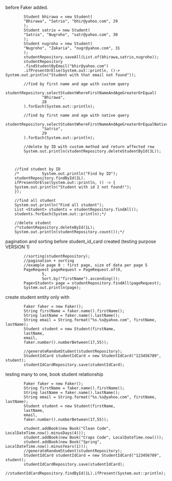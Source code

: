 before Faker added.

            Student bhirawa = new Student(
            "Bhirawa", "Satrio", "bhir@yahoo.com", 29
            );
            Student satrio = new Student(
            "Satrio", "Nugroho", "satr@yahoo.com", 30
            );
            Student nugroho = new Student(
            "Nugroho", "Zakaria", "nugr@yahoo.com", 31
            );
            studentRepository.saveAll(List.of(bhirawa,satrio,nugroho));
            studentRepository
            .findStudentByEmail("bhir@yahoo.com")
            .ifPresentOrElse(System.out::println, ()-> System.out.println("Student with that email not found"));

			//find by first name and age with custom query
			studentRepository.selectStudentWhereFirstNameAndAgeGreaterOrEqual(
					"Bhirawa",
					28
			).forEach(System.out::println);

			//find by first name and age with native query
			studentRepository.selectStudentWhereFirstNameAndAgeGreaterOrEqualNative(
					"Satrio",
					29
			).forEach(System.out::println);

			//delete by ID with custom method and return affected row
			System.out.println(studentRepository.deleteStudentById(3L));



		//find student by ID
        /*			System.out.println("Find by ID");
        studentRepository.findById(2L).
        ifPresentOrElse(System.out::println, () -> {
        System.out.println("Student with id 2 not found!");
        });

        //find all student
        System.out.println("Find all student");
        List <Student> students = studentRepository.findAll();
        students.forEach(System.out::println);*/

        //delete student
        /*studentRepository.deleteById(1L);
        System.out.println(studentRepository.count());*/

pagination and sorting before student_id_card created (testing purpose VERSION 1)

            //sorting(studentRepository);
			//pagination + sorting
			//example page 0 : first page, size of data per page 5
			PageRequest pageRequest = PageRequest.of(0,
					5,
					Sort.by("firstName").ascending());
			Page<Student> page = studentRepository.findAll(pageRequest);
			System.out.println(page);
create student entity only with 

            Faker faker = new Faker();
            String firstName = faker.name().firstName();
            String lastName = faker.name().lastName();
            String email = String.format("%s.%s@yahoo.com", firstName, lastName);
            Student student = new Student(firstName,
            lastName,
            email,
            faker.number().numberBetween(17,55));

            //generateRandomStudent(studentRepository);
			StudentIdCard studentIdCard = new StudentIdCard("123456789", student);
			studentIdCardRepository.save(studentIdCard);

testing many to one, book student relationship

            Faker faker = new Faker();
            String firstName = faker.name().firstName();
            String lastName = faker.name().lastName();
            String email = String.format("%s.%s@yahoo.com", firstName, lastName);
            Student student = new Student(firstName,
            lastName,
            email,
            faker.number().numberBetween(17,55));

			student.addBook(new Book("Clean Code", LocalDateTime.now().minusDays(4)));
			student.addBook(new Book("Craps Code", LocalDateTime.now()));
			student.addBook(new Book("Spring", LocalDateTime.now().minusYears(1)));
			//generateRandomStudent(studentRepository);
			StudentIdCard studentIdCard = new StudentIdCard("123456789", student);
			studentIdCardRepository.save(studentIdCard);
			//studentIdCardRepository.findById(1L).ifPresent(System.out::println);